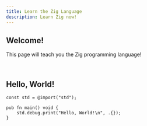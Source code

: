 ```yaml
---
title: Learn the Zig Language
description: Learn Zig now!
---
```


## Welcome!

This page will teach you the Zig programming language!

<br>

## Hello, World!

```zig
const std = @import("std");

pub fn main() void {
    std.debug.print("Hello, World!\n", .{});
}
```